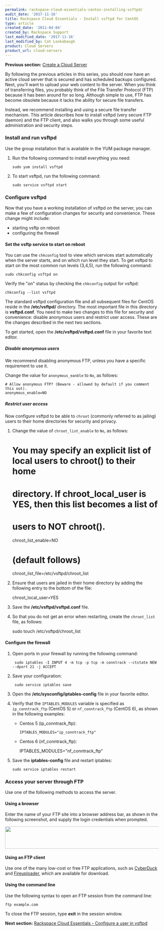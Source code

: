 ```yaml
---
permalink: rackspace-cloud-essentials-centos-installing-vsftpd/
audit_date: '2017-11-16'
title: Rackspace Cloud Essentials - Install vsftpd for CentOS
type: article
created_date: '2011-04-04'
created_by: Rackspace Support
last_modified_date: '2017-11-16'
last_modified_by: Cat Lookabaugh
product: Cloud Servers
product_url: cloud-servers
---
```


**Previous section:** [Create a Cloud Server](/how-to/create-a-cloud-server)

By following the previous articles in this series, you should now have an
active cloud server that is secured and has scheduled backups
configured. Next, you'll want to upload your web content to the server.
When you think of transferring files, you probably think of the File
Transfer Protocol (FTP) because it has been around for so long. Although
simple to use, FTP has become obsolete because it lacks the ability for
secure file transfers.

Instead, we recommend installing and using a secure file transfer
mechanism. This article describes how to install vsftpd (very secure FTP
daemon) and the FTP client, and also walks you through some useful
administration and security steps.


### Install and run vsftpd

Use the group installation that is available in the YUM package manager.

1. Run the following command to install everything you need:

       sudo yum install vsftpd

2. To start vsftpd, run the following command:

       sudo service vsftpd start

### Configure vsftpd

Now that you have a working installation of vsftpd on the
server, you can make a few of configuration changes for security
and convenience. These change might include:

- starting vsftp on reboot
- configuring the firewall

#### Set the vsftp service to start on reboot

You can use the `chkconfig` tool to view which services start automatically
when the server starts, and on which run level they start. To get vsftpd
to start on the most common run levels (3,4,5), run the following command:

    sudo chkconfig vsftpd on

Verify the "on" status by checking the `chkconfig` output for vsftpd:

    chkconfig --list vsftpd

The standard vsftpd configuration file and all subsequent files for
CentOS reside in the **/etc/vsftpd/** directory. The most important file in
this directory is **vsftpd.conf**. You need to make two changes to this file
for security and convenience: disable anonymous users and restrict user access.
These are the changes described in the next two sections.

To get started, open the **/etc/vsftpd/vsftpd.conf** file in your favorite text
editor.

##### Disable anonymous users

We recommend disabling anonymous FTP, unless you have a specific requirement to
use it.

Change the value for `anonymous_eanble` to `No`, as follows:

    # Allow anonymous FTP? (Beware - allowed by default if you comment this out).
    anonymous_enable=NO

##### Restrict user access

Now configure vsftpd to be able to `chroot` (commonly referred to as
jailing) users to their home directories for security and privacy.

1. Change the value of `chroot_list_enable` to `No`, as follows:

    # You may specify an explicit list of local users to chroot() to their home
    # directory. If chroot_local_user is YES, then this list becomes a list of
    # users to NOT chroot().
    chroot_list_enable=NO
    # (default follows)
    chroot_list_file=/etc/vsftpd/chroot_list

2. Ensure that users are jailed in their home directory by adding the following
entry to the bottom of the file:

    chroot_local_user=YES

3. Save the **/etc/vsftpd/vsftpd.conf** file.

4. So that you do not get an error when restarting, create the `chroot_list`
file, as follows:

    sudo touch /etc/vsftpd/chroot_list

#### Configure the firewall

1. Open ports in your firewall by running the following command:

        sudo iptables -I INPUT 4 -m tcp -p tcp -m conntrack --ctstate NEW --dport 21 -j ACCEPT

2. Save your configuration:

        sudo service iptables save

3. Open the **/etc/sysconfig/iptables-config** file in your favorite editor.

4. Verify that the `IPTABLES_MODULES` variable is specified as `ip_conntrack_ftp`
(CentOS 5) or `nf_conntrack_ftp` (CentOS 6), as shown in the following examples:

     -  Centos 5 (ip_conntrack_ftp):

            IPTABLES_MODULES="ip_conntrack_ftp"

     -  Centos 6 (nf_conntrack_ftp):

           IPTABLES_MODULES="nf_conntrack_ftp"

5.  Save the **iptables-config** file and restart iptables:

        sudo service iptables restart


### Access your server through FTP

Use one of the following methods to access the server.

#### Using a browser

Enter the name of your FTP site into a browser address bar, as shown in the
following screenshot, and supply the login credentials when prompted.

<img src="{% asset_path cloud-servers/rackspace-cloud-essentials-centos-installing-vsftpd/ftp.png %}" width="538" height="73" />

#### Using an FTP client

Use one of the many low-cost or free FTP applications, such as
[CyberDuck](https://cyberduck.io/?l=en) and
[Fireuploader](http://www.fireuploader.com/), which are available for download.

#### Using the command line

Use the following syntax to open an FTP session from the command line:

    ftp example.com

To close the FTP session, type **exit** in the session window.

**Next section:** [Rackspace Cloud Essentials - Configure a user in vsftpd](/how-to/rackspace-cloud-essentials-centos-configuring-a-user-in-vsftpd)

